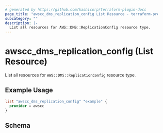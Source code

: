 ```yaml
---
# generated by https://github.com/hashicorp/terraform-plugin-docs
page_title: "awscc_dms_replication_config List Resource - terraform-provider-awscc"
subcategory: ""
description: |-
  List all resources for AWS::DMS::ReplicationConfig resource type.
---
```


# awscc_dms_replication_config (List Resource)

List all resources for `AWS::DMS::ReplicationConfig` resource type.

## Example Usage

```terraform
list "awscc_dms_replication_config" "example" {
  provider = awscc
}
```

<!-- schema generated by tfplugindocs -->
## Schema
